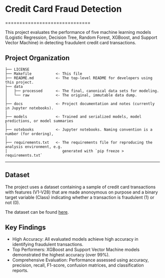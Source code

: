 # Credit Card Fraud Detection
==============================

This project evaluates the performance of five machine learning models (Logistic Regression, Decision Tree, Random Forest, XGBoost, and Support Vector Machine) in detecting fraudulent credit card transactions.

Project Organization
------------

    ├── LICENSE
    ├── Makefile           <- This file
    ├── README.md          <- The top-level README for developers using this project.
    ├── data
    │   ├── processed      <- The final, canonical data sets for modeling.
    │   └── raw            <- The original, immutable data dump.
    │
    ├── docs               <- Project documentation and notes (currently in Jupyter notebooks).
    │
    ├── models             <- Trained and serialized models, model predictions, or model summaries
    │
    ├── notebooks          <- Jupyter notebooks. Naming convention is a number (for ordering),
    │
    ├── requirements.txt   <- The requirements file for reproducing the analysis environment, e.g.
    │                         generated with `pip freeze > requirements.txt`


--------

## Dataset
The project uses a dataset containing a sample of credit card transactions with features (V1-V28) that are made anonoymous on purpose and a binary target variable (Class) indicating whether a transaction is fraudulent (1) or not (0).


The dataset can be found [here](https://www.kaggle.com/datasets/nelgiriyewithana/credit-card-fraud-detection-dataset-2023).


## Key Findings

- High Accuracy: All evaluated models achieve high accuracy in identifying fraudulent transactions.
- Top Performers: XGBoost and Support Vector Machine models demonstrated the highest accuracy (over 99%).
- Comprehensive Evaluation: Performance assessed using accuracy, precision, recall, F1-score, confusion matrices,  and classification reports.